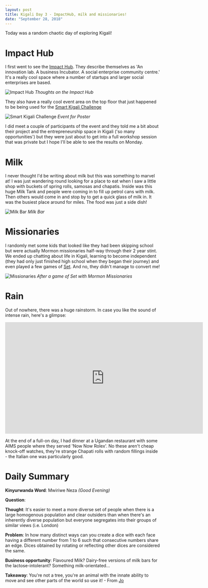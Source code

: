 ```yaml
---
layout: post
title: Kigali Day 3 - ImpactHub, milk and missionaries!
date: "September 28, 2018"
---
```


Today was a random chaotic day of exploring Kigali!

Impact Hub
=========

I first went to see the [Impact Hub](https://kigali.impacthub.net/). They describe themselves as 'An innovation lab. A business Incubator. A social enterprise community centre.' It's a really cool space where a number of startups and larger social enterprises are based.

![Impact Hub](/images/impacthubmural.jpg "Impact Hub")
*Thoughts on the Impact Hub*

They also have a really cool event area on the top floor that just happened to be being used for the [Smart Kigali Challenge](http://www.ndangira.net/kigali-smart-cities-challenge-bootcamp/)

![Smart Kigali Challenge](/images/smartcity.jpg "Smart City Poster")
*Event for Poster*

I did meet a couple of participants of the event and they told me a bit about their project and the entrepreneurship space in Kigali ('so many opportunities') but they were just about to get into a full workshop session that was private but I hope I'll be able to see the results on Monday.

Milk
====

I never thought I'd be writing about milk but this was something to marvel at! I was just wandering round looking for a place to eat when I saw a little shop with buckets of spring rolls, samosas and chapatis. Inside was this huge Milk Tank and people were coming in to fill up petrol cans with milk. Then others would come in and stop by to get a quick glass of milk in. It was the busiest place around for miles. The food was just a side dish!

![Milk Bar](/images/milk.jpg "Milk Bar")
*Milk Bar*

Missionaries
============

I randomly met some kids that looked like they had been skipping school but were actually Mormon missionaries half-way through their 2 year stint. We ended up chatting about life in Kigali, learning to become independent (they had only just finished high school when they began their journey) and even played a few games of [Set](https://en.wikipedia.org/wiki/Set_(card_game)). And no, they didn't manage to convert me!


![Missionaries](/images/Mormons.jpg "missionaries")
*After a game of Set with Mormon Missionaries*

Rain
====

Out of nowhere, there was a huge rainstorm. In case you like the sound of intense rain, here's a glimpse:

<iframe src="https://player.vimeo.com/video/292474421" width="640" height="360" frameborder="0" webkitallowfullscreen mozallowfullscreen allowfullscreen></iframe>

At the end of a full-on day, I had dinner at a Ugandan restaurant with some AIMS people where they served 'Now Now Rolex'. No these aren't cheap knock-off watches, they're strange Chapati rolls with random fillings inside - the Italian one was particularly good.


Daily Summary
===========

**Kinyurwanda Word**: Mwiriwe Neza *(Good Evening)*

**Question**:

**Thought**: It's easier to meet a more diverse set of people when there is a large homogenous population and clear outsiders than when there's an inherently diverse population but everyone segregates into their groups of similar views (i.e. London)

**Problem**: In how many distinct ways can you create a dice with each face having a different number from 1 to 6 such that consecutive numbers share an edge. Dices obtained by rotating or reflecting other dices are considered the same.

**Business opportunity**: Flavoured Milk? Dairy-free versions of milk bars for the lactose-intolerant? Something milk-orientated...

**Takeaway**: You're not a tree, you're an animal with the innate ability to move and see other parts of the world so use it! - From [Jo](https://www.facebook.com/MorandoOndeAMalaEsta/)
